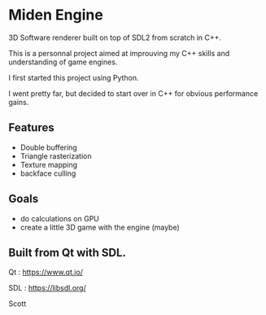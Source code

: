 # Miden Engine
3D Software renderer built on top of SDL2 from scratch in C++.

This is a personnal project aimed at improuving my C++ skills and understanding of game engines.

I first started this project using Python.

I went pretty far, but decided to start over in C++ for obvious performance gains.

## Features
- Double buffering
- Triangle rasterization
- Texture mapping
- backface culling

## Goals
- do calculations on GPU
- create a little 3D game with the engine (maybe)

## Built from Qt with SDL.
Qt : https://www.qt.io/

SDL : https://libsdl.org/

Scott
